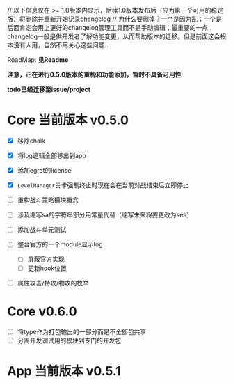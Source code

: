 // 以下信息仅在 >= 1.0版本内显示，后续1.0版本发布后（应为第一个可用的稳定版）将删除并重新开始记录changelog
// 为什么要删掉？一个是因为乱；一个是后面肯定会用上更好的changelog管理工具而不是手动编辑；最重要的一点：changelog一般是供开发者了解功能变更，从而帮助版本的迁移。但是前面这会根本没有人用，自然不用关心这些问题...

RoadMap: **见Readme**

**注意，正在进行0.5.0版本的重构和功能添加，暂时不具备可用性**

**todo已经迁移至issue/project**

# Core 当前版本 v0.5.0

- [x] 移除chalk
- [x] 将log逻辑全部移出到app
- [x] 添加egret的license
- [x] `LevelManager`关卡强制终止时现在会在当前对战结束后立即停止
- [ ] 重构战斗策略模块概念

- [ ] 涉及缩写sa的字符串部分用常量代替（缩写未来将要更改为sea）
- [ ] 添加战斗单元测试
- [ ] 整合官方的一个module显示log
  - [ ] 屏蔽官方实现
  - [ ] 更新hook位置
- [ ] 属性攻击/特攻/物攻的枚举

# Core v0.6.0

- [ ] 将type作为打包输出的一部分而是不全部包共享
- [ ] 分离开发调试用的模块到专门的开发包

# App 当前版本 v0.5.1